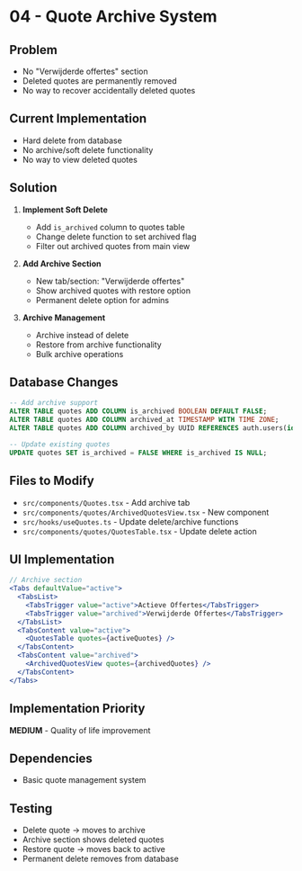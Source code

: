# 04 - Quote Archive System

## Problem
- No "Verwijderde offertes" section
- Deleted quotes are permanently removed
- No way to recover accidentally deleted quotes

## Current Implementation
- Hard delete from database
- No archive/soft delete functionality
- No way to view deleted quotes

## Solution
1. **Implement Soft Delete**
   - Add `is_archived` column to quotes table
   - Change delete function to set archived flag
   - Filter out archived quotes from main view

2. **Add Archive Section**
   - New tab/section: "Verwijderde offertes"
   - Show archived quotes with restore option
   - Permanent delete option for admins

3. **Archive Management**
   - Archive instead of delete
   - Restore from archive functionality
   - Bulk archive operations

## Database Changes
```sql
-- Add archive support
ALTER TABLE quotes ADD COLUMN is_archived BOOLEAN DEFAULT FALSE;
ALTER TABLE quotes ADD COLUMN archived_at TIMESTAMP WITH TIME ZONE;
ALTER TABLE quotes ADD COLUMN archived_by UUID REFERENCES auth.users(id);

-- Update existing quotes
UPDATE quotes SET is_archived = FALSE WHERE is_archived IS NULL;
```

## Files to Modify
- `src/components/Quotes.tsx` - Add archive tab
- `src/components/quotes/ArchivedQuotesView.tsx` - New component
- `src/hooks/useQuotes.ts` - Update delete/archive functions
- `src/components/quotes/QuotesTable.tsx` - Update delete action

## UI Implementation
```jsx
// Archive section
<Tabs defaultValue="active">
  <TabsList>
    <TabsTrigger value="active">Actieve Offertes</TabsTrigger>
    <TabsTrigger value="archived">Verwijderde Offertes</TabsTrigger>
  </TabsList>
  <TabsContent value="active">
    <QuotesTable quotes={activeQuotes} />
  </TabsContent>
  <TabsContent value="archived">
    <ArchivedQuotesView quotes={archivedQuotes} />
  </TabsContent>
</Tabs>
```

## Implementation Priority
**MEDIUM** - Quality of life improvement

## Dependencies
- Basic quote management system

## Testing
- Delete quote → moves to archive
- Archive section shows deleted quotes
- Restore quote → moves back to active
- Permanent delete removes from database